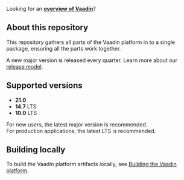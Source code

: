 Looking for an [**overview of Vaadin**](https://github.com/vaadin)?

## About this repository

This repository gathers all parts of the Vaadin platform in to a single package, ensuring all the parts work together.

A new major version is released every quarter. Learn more about our [release model](https://vaadin.com/roadmap).

## Supported versions

- **21.0**
- **14.7** LTS
- **10.0** LTS

For new users, the latest major version is recommended.  
For production applications, the latest LTS is recommended.

## Building locally
To build the Vaadin platform artifacts locally, see [Building the Vaadin platform](BUILD.md).
